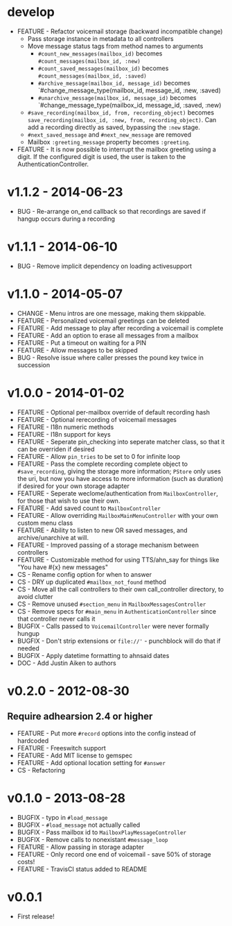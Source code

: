 # develop
  * FEATURE - Refactor voicemail storage (backward incompatible change)
    * Pass storage instance in metadata to all controllers
    * Move message status tags from method names to arguments
      * `#count_new_messages(mailbox_id)` becomes `#count_messages(mailbox_id, :new)`
      * `#count_saved_messages(mailbox_id)` becomes `#count_messages(mailbox_id, :saved)`
      * `#archive_message(mailbox_id, message_id)` becomes `#change_message_type(mailbox_id, message_id, :new, :saved)
      * `#unarchive_message(mailbox_id, message_id)` becomes `#change_message_type(mailbox_id, message_id, :saved, :new)
    * `#save_recording(mailbox_id, from, recording_object)` becomes `save_recording(mailbox_id, :new, from, recording_object)`. Can add a recording directly as saved, bypassing the `:new` stage.
    * `#next_saved_message` and `#next_new_message` are removed
    * Mailbox `:greeting_message` property becomes `:greeting`.
  * FEATURE - It is now possible to interrupt the mailbox greeting using a digit. If the configured digit is used, the user is taken to the AuthenticationController.

# v1.1.2 - 2014-06-23
  * BUG - Re-arrange on_end callback so that recordings are saved if hangup occurs during a recording

# v1.1.1 - 2014-06-10
  * BUG - Remove implicit dependency on loading activesupport

# v1.1.0 - 2014-05-07
  * CHANGE - Menu intros are one message, making them skippable.
  * FEATURE - Personalized voicemail greetings can be deleted
  * FEATURE - Add message to play after recording a voicemail is complete
  * FEATURE - Add an option to erase all messages from a mailbox
  * FEATURE - Put a timeout on waiting for a PIN
  * FEATURE - Allow messages to be skipped
  * BUG - Resolve issue where caller presses the pound key twice in succession

# v1.0.0 - 2014-01-02
  * FEATURE - Optional per-mailbox override of default recording hash
  * FEATURE - Optional rerecording of voicemail messages
  * FEATURE - I18n numeric methods
  * FEATURE - I18n support for keys
  * FEATURE - Seperate pin_checking into seperate matcher class, so that it can be overriden if desired
  * FEATURE - Allow `pin_tries` to be set to 0 for infinite loop
  * FEATURE - Pass the complete recording complete object to `#save_recording`, giving the storage more information; `PStore` only uses the uri, but now you have access to more information (such as duration) if desired for your own storage adapter
  * FEATURE - Seperate weclome/authentication from `MailboxController`, for those that wish to use their own.
  * FEATURE - Add saved count to `MailboxController`
  * FEATURE - Allow overriding `MailboxMainMenuController` with your own custom menu class
  * FEATURE - Ability to listen to new OR saved messages, and archive/unarchive at will.
  * FEATURE - Improved passing of a storage mechanism between controllers
  * FEATURE - Customizable method for using TTS/ahn_say for things like "You have #{x} new messages"
  * CS - Rename config option for when to answer
  * CS - DRY up duplicated `#mailbox_not_found` method
  * CS - Move all the call controllers to their own call_controller directory, to avoid clutter
  * CS - Remove unused `#section_menu` in `MailboxMessagesController`
  * CS - Remove specs for `#main_menu` in `AuthenticationController` since that controller never calls it
  * BUGFIX - Calls passed to `VoicemailController` were never formally hungup
  * BUGFIX - Don't strip extensions or `file://'` - punchblock will do that if needed
  * BUGFIX - Apply datetime formatting to ahnsaid dates
  * DOC - Add Justin Aiken to authors

# v0.2.0 - 2012-08-30
  ## Require adhearsion 2.4 or higher
  * FEATURE - Put more `#record` options into the config instead of hardcoded
  * FEATURE - Freeswitch support
  * FEATURE - Add MIT license to gemspec
  * FEATURE - Add optional location setting for `#answer`
  * CS - Refactoring


# v0.1.0 - 2013-08-28
  * BUGFIX - typo in `#load_message`
  * BUGFIX - `#load_message` not actually called
  * BUGFIX - Pass mailbox id to `MailboxPlayMessageController`
  * BUGFIX - Remove calls to nonexistant `#message_loop`
  * FEATURE - Allow passing in storage adapter
  * FEATURE - Only record one end of voicemail - save 50% of storage costs!
  * FEATURE - TravisCI status added to README

# v0.0.1
  * First release!
